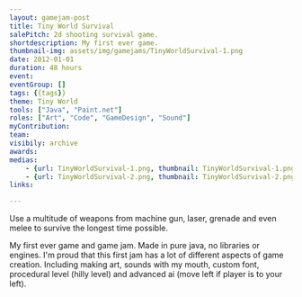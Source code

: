```yaml
---
layout: gamejam-post
title: Tiny World Survival
salePitch: 2d shooting survival game.
shortdescription: My first ever game.
thumbnail-img: assets/img/gamejams/TinyWorldSurvival-1.png
date: 2012-01-01
duration: 48 hours
event: 
eventGroup: []
tags: {{tags}}
theme: Tiny World
tools: ["Java", "Paint.net"]
roles: ["Art", "Code", "GameDesign", "Sound"]
myContribution: 
team: 
visibily: archive
awards: 
medias: 
    - {url: TinyWorldSurvival-1.png, thumbnail: TinyWorldSurvival-1.png, caption: "Slope level, enemis are going down."}
    - {url: TinyWorldSurvival-2.png, thumbnail: TinyWorldSurvival-2.png, caption: "Mountain level (with random highs), with rain particles."}
links: 

---
```

Use a multitude of weapons from machine gun, laser, grenade and even melee to survive the longest time possible.

My first ever game and game jam. Made in pure java, no libraries or engines. I'm proud that this first jam has a lot of different aspects of game creation. Including making art, sounds with my mouth, custom font, procedural level (hilly level) and advanced ai (move left if player is to your left).